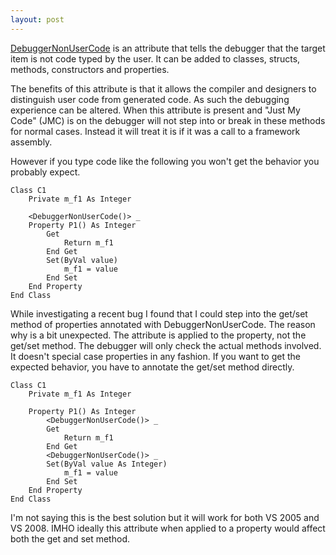 ```yaml
---
layout: post
---
```

[DebuggerNonUserCode](http://msdn2.microsoft.com/en-us/library/system.diagnostics.debuggernonusercodeattribute.aspx) is an attribute that tells the debugger that the target item is not code typed by the user.  It can be added to classes, structs, methods, constructors and properties.

The benefits of this attribute is that it allows the compiler and designers to distinguish user code from generated code.  As such the debugging experience can be altered.  When this attribute is present and "Just My Code" (JMC) is on the debugger will not step into or break in these methods for normal cases.  Instead it will treat it is if it was a call to a framework assembly.

However if you type code like the following you won't get the behavior you probably expect.

``` vbnet
Class C1
    Private m_f1 As Integer

    <DebuggerNonUserCode()> _
    Property P1() As Integer
        Get
            Return m_f1
        End Get
        Set(ByVal value)
            m_f1 = value
        End Set
    End Property
End Class
```

While investigating a recent bug I found that I could step into the get/set method of properties annotated with DebuggerNonUserCode.  The reason why is a bit unexpected.  The attribute is applied to the property, not the get/set method.  The debugger will only check the actual methods involved.  It doesn't special case properties in any fashion.  If you want to get the expected behavior, you have to annotate the get/set method directly.

``` vbnet
Class C1
    Private m_f1 As Integer

    Property P1() As Integer
        <DebuggerNonUserCode()> _
        Get
            Return m_f1
        End Get
        <DebuggerNonUserCode()> _
        Set(ByVal value As Integer)
            m_f1 = value
        End Set
    End Property
End Class
```

I'm not saying this is the best solution but it will work for both VS 2005 and VS 2008.  IMHO ideally this attribute when applied to a property would affect both the get and set method.  
